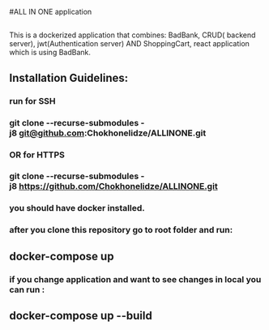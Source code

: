 #ALL IN ONE application 


##
This is a dockerized application that combines: BadBank, CRUD( backend server), jwt(Authentication server) AND ShoppingCart, react application which is using BadBank.


## Installation Guidelines: 
### run for SSH
### git clone --recurse-submodules -j8 git@github.com:Chokhonelidze/ALLINONE.git
### OR for HTTPS
### git clone --recurse-submodules -j8 https://github.com/Chokhonelidze/ALLINONE.git

### you should have docker installed.
### after you clone this repository go to root folder and run:
## docker-compose up 

### if you change application and want to see changes in local you can run :
## docker-compose up --build 
